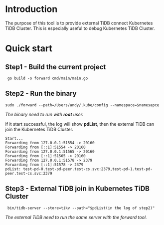 # Introduction
The purpose of this tool is to provide external TiDB connect Kubernetes TiDB Cluster. 
This is especially useful to debug Kubernetes TiDB Cluster.

# Quick start
## Step1 - Build the current project
```$xslt
 go build -o forward cmd/main/main.go
```

## Step2 - Run the binary
```$xslt
sudo ./forward --path=/Users/andy/.kube/config --namespace=$namesapce
```

*The binary need to run with **root** user.*

If it start successful, the log will show **pdList**, then the external TiDB can join the Kubernetes TiDB Cluster.
```$xslt
Start...
Forwarding from 127.0.0.1:51554 -> 20160
Forwarding from [::1]:51554 -> 20160
Forwarding from 127.0.0.1:51565 -> 20160
Forwarding from [::1]:51565 -> 20160
Forwarding from 127.0.0.1:51578 -> 2379
Forwarding from [::1]:51578 -> 2379
pdList: test-pd-0.test-pd-peer.test-cs.svc:2379,test-pd-1.test-pd-peer.test-cs.svc:2379
```

## Step3 - External TiDB join in Kubernetes TiDB Cluster
```$xslt
 bin/tidb-server --store=tikv --path="$pdList(in the log of step2)"

```
*The external TiDB need to run the same server with the forward tool.*